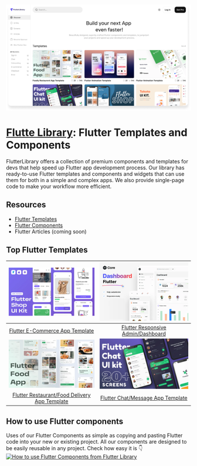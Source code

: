 [![FlutterLibrary Website](/assets/FlutterLibrary.png)](https://flutterlibrary.com)

# [Flutte Library](https://www.flutterlibrary.com): Flutter Templates and Components

FlutterLibrary offers a collection of premium components and templates for devs that help speed up Flutter app development process. Our library has ready-to-use Flutter templates and components and widgets that can use them for both in a simple and complex apps. We also provide single-page code to make your workflow more efficient.

## Resources

- [Flutter Templates](https://www.flutterlibrary.com/templates)
- [Flutter Components](https://www.flutterlibrary.com/screens)
- Flutter Articles (coming soon)

## Top Flutter Templates

|              [![Flutter E-Commerce App Template](/assets/Flutter-Shop-Thumbnail.webp)](https://www.flutterlibrary.com/templates/e-commerce-app)              | [![Flutter Responsive Admin/Dashboard](/assets/Flutter%20dashboard.webp)](https://www.flutterlibrary.com/templates/responsive-admin-dashboard) |
| :----------------------------------------------------------------------------------------------------------------------------------------------------------: | :--------------------------------------------------------------------------------------------------------------------------------------------: |
|                                  [Flutter E-Commerce App Template](https://www.flutterlibrary.com/templates/e-commerce-app)                                  |                   [Flutter Responsive Admin/Dashboard](https://www.flutterlibrary.com/templates/responsive-admin-dashboard)                    |
| [![Flutter Restaurant/Food Delivery App Template](/assets/flutter%20food%20app.webp)](https://www.flutterlibrary.com/templates/restaurant-food-delivery-app) |           [![Flutter Chat/Message App Template](/assets/Chat%20App.webp)](https://www.flutterlibrary.com/templates/chat-message-app)           |
|                    [Flutter Restaurant/Food Delivery App Template](https://www.flutterlibrary.com/templates/restaurant-food-delivery-app)                    |                         [Flutter Chat/Message App Template](https://www.flutterlibrary.com/templates/chat-message-app)                         |

## How to use Flutter components

Uses of our Flutter Components as simple as copying and pasting Flutter code into your new or existing project. All our components are designed to be easily reusable in any project. Check how easy it is 👇
[![How to use Flutter Components from Flutter Library](/assets/Copy%20&%20Past%20Flutter%20compoents.gif)](https://flutterlibrary.com)

